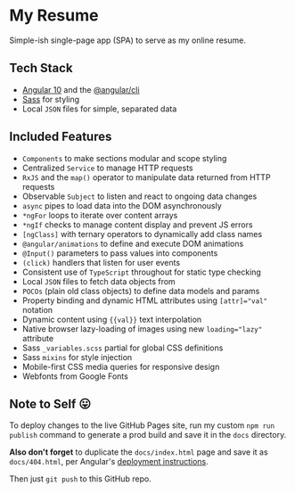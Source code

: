 # My Resume

Simple-ish single-page app (SPA) to serve as my online resume.

## Tech Stack

- [Angular 10](https://angular.io/) and the [@angular/cli](https://cli.angular.io/)
- [Sass](https://sass-lang.com/) for styling
- Local `JSON` files for simple, separated data

## Included Features

- `Components` to make sections modular and scope styling
- Centralized `Service` to manage HTTP requests
- `RxJS` and the `map()` operator to manipulate data returned from HTTP requests
- Observable `Subject` to listen and react to ongoing data changes
- `async` pipes to load data into the DOM asynchronously
- `*ngFor` loops to iterate over content arrays
- `*ngIf` checks to manage content display and prevent JS errors
- `[ngClass]` with ternary operators to dynamically add class names
- `@angular/animations` to define and execute DOM animations
- `@Input()` parameters to pass values into components
- `(click)` handlers that listen for user events
- Consistent use of `TypeScript` throughout for static type checking
- Local `JSON` files to fetch data objects from
- `POCOs` (plain old class objects) to define data models and params
- Property binding and dynamic HTML attributes using `[attr]="val"` notation
- Dynamic content using `{{val}}` text interpolation
- Native browser lazy-loading of images using new `loading="lazy"` attribute
- Sass `_variables.scss` partial for global CSS definitions
- Sass `mixins` for style injection
- Mobile-first CSS media queries for responsive design
- Webfonts from Google Fonts

## Note to Self 😛

To deploy changes to the live GitHub Pages site, run my custom `npm run publish` command to generate a prod build and save it in the `docs` directory.

**Also don't forget** to duplicate the `docs/index.html` page and save it as `docs/404.html`, per Angular's [deployment instructions](https://angular.io/guide/deployment#deploy-to-github-pages).

Then just `git push` to this GitHub repo.

